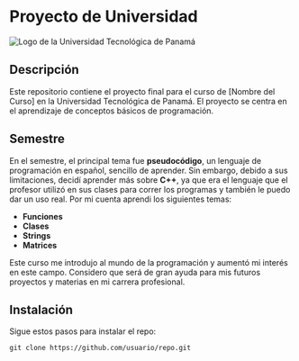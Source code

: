 # Proyecto de Universidad

![Logo de la Universidad Tecnológica de Panamá](https://upload.wikimedia.org/wikipedia/commons/thumb/4/44/Logo_UTP.png/600px-Logo_UTP.png)

## Descripción

Este repositorio contiene el proyecto final para el curso de [Nombre del Curso] en la Universidad Tecnológica de Panamá. El proyecto se centra en el aprendizaje de conceptos básicos de programación.

## Semestre

En el semestre, el principal tema fue **pseudocódigo**, un lenguaje de programación en español, sencillo de aprender. Sin embargo, debido a sus limitaciones,
decidí aprender más sobre **C++**, ya que era el lenguaje que el profesor utilizó en sus clases para correr los programas y también le puedo dar un uso real.
Por mi cuenta aprendi los siguientes temas:

- **Funciones**
- **Clases**
- **Strings**
- **Matrices**

Este curso me introdujo al mundo de la programación y aumentó mi interés en este campo. Considero que será de gran ayuda para mis futuros proyectos y materias en mi carrera profesional.

## Instalación

Sigue estos pasos para instalar el repo:
```
git clone https://github.com/usuario/repo.git
```
